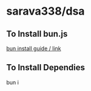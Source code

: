 # sarava338/dsa

## To Install bun.js 

[bun install guide / link](https://bun.sh/docs/installation)

## To Install Dependies

bun i
